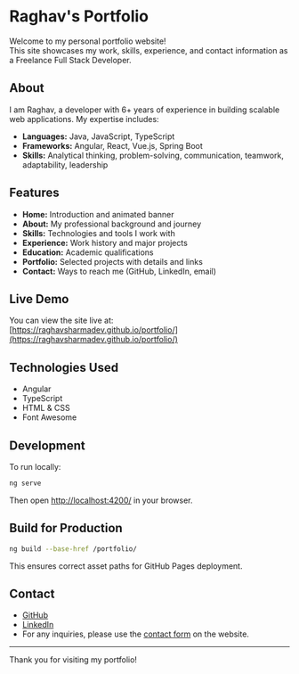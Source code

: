 # Raghav's Portfolio

Welcome to my personal portfolio website!  
This site showcases my work, skills, experience, and contact information as a Freelance Full Stack Developer.

## About

I am Raghav, a developer with 6+ years of experience in building scalable web applications. My expertise includes:
- **Languages:** Java, JavaScript, TypeScript
- **Frameworks:** Angular, React, Vue.js, Spring Boot
- **Skills:** Analytical thinking, problem-solving, communication, teamwork, adaptability, leadership

## Features

- **Home:** Introduction and animated banner
- **About:** My professional background and journey
- **Skills:** Technologies and tools I work with
- **Experience:** Work history and major projects
- **Education:** Academic qualifications
- **Portfolio:** Selected projects with details and links
- **Contact:** Ways to reach me (GitHub, LinkedIn, email)

## Live Demo

You can view the site live at:  
[https://raghavsharmadev.github.io/portfolio/](https://raghavsharmadev.github.io/portfolio/)

## Technologies Used

- Angular
- TypeScript
- HTML & CSS
- Font Awesome

## Development

To run locally:
```bash
ng serve
```
Then open [http://localhost:4200/](http://localhost:4200/) in your browser.

## Build for Production

```bash
ng build --base-href /portfolio/
```
This ensures correct asset paths for GitHub Pages deployment.

## Contact

- [GitHub](https://github.com/raghavsharmadev)
- [LinkedIn](https://www.linkedin.com/in/devraghav/)
- For any inquiries, please use the [contact form](https://raghavsharmadev.github.io/portfolio/contact) on the website.

---

Thank you for visiting my portfolio!
